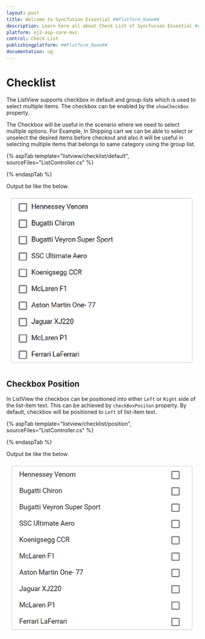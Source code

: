 ```yaml
---
layout: post
title: Welcome to Syncfusion Essential ##Platform_Name##
description: Learn here all about Check List of Syncfusion Essential ##Platform_Name## widgets based on HTML5 and jQuery.
platform: ej2-asp-core-mvc
control: Check List
publishingplatform: ##Platform_Name##
documentation: ug
---
```



# Checklist

The ListView supports checkbox in default and group-lists which is used to select multiple items.
The checkbox can be enabled by the `showCheckBox` property.

The Checkbox will be useful in the scenario where we need to select multiple options. For Example,
In Shipping cart we can be able to select or unselect the desired items before checkout and also
it will be useful in selecting multiple items that belongs to same category using the group list.

{% aspTab template="listview/checklist/default", sourceFiles="ListController.cs" %}

{% endaspTab %}

Output be like the below.

![ASP .NET Core ListView - CheckList Sample](./images/checklist.png)

## Checkbox Position

In ListView the checkbox can be positioned into either `Left` or `Right` side of the list-item text.
This can be achieved by `checkBoxPositon` property. By default, checkbox will be positioned to `Left` of list-item text.

{% aspTab template="listview/checklist/position", sourceFiles="ListController.cs" %}

{% endaspTab %}

Output be like the below.

![ASP .NET Core ListView - CheckBox Position](./images/checkbox-position.png)